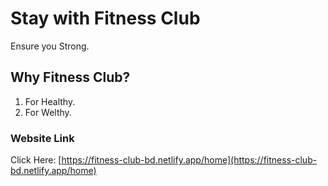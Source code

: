 # Stay with Fitness Club
Ensure you Strong.

## Why Fitness Club?

1. For Healthy.
2. For Welthy.


### Website Link

Click Here: [https://fitness-club-bd.netlify.app/home](https://fitness-club-bd.netlify.app/home)

